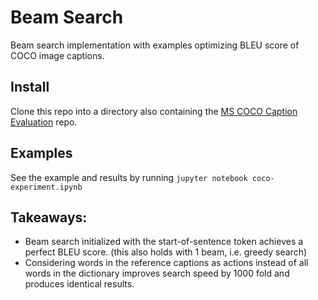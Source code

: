 # Beam Search
Beam search implementation with examples optimizing BLEU score of COCO image captions.

## Install
Clone this repo into a directory also containing the [MS COCO Caption Evaluation](https://github.com/tylin/coco-caption.git) repo.

## Examples
See the example and results by running `jupyter notebook coco-experiment.ipynb`

## Takeaways:
- Beam search initialized with the start-of-sentence token achieves a perfect BLEU score. (this also holds with 1 beam, i.e. greedy search)
- Considering words in the reference captions as actions instead of all words in the dictionary improves search speed by 1000 fold and produces identical results.

